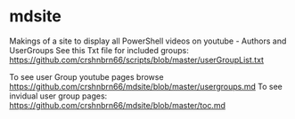 # mdsite
Makings of a site to display all PowerShell videos on youtube - Authors and UserGroups
See this Txt file for included groups: 
https://github.com/crshnbrn66/scripts/blob/master/userGroupList.txt

To see user Group youtube pages browse 
https://github.com/crshnbrn66/mdsite/blob/master/usergroups.md
To see invidual user group pages: 
https://github.com/crshnbrn66/mdsite/blob/master/toc.md
